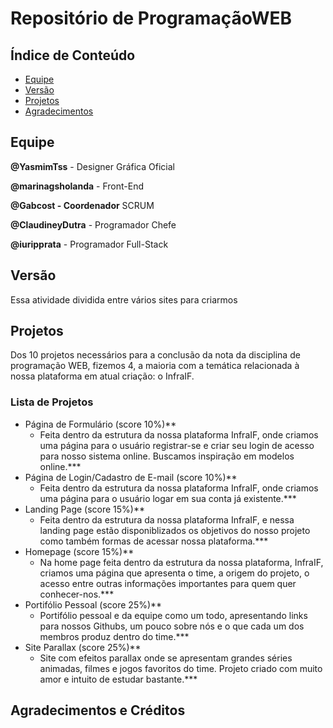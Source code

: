 # Repositório de ProgramaçãoWEB

## Índice de Conteúdo
- [Equipe](#equipe)
- [Versão](#versão)
- [Projetos](#projetos)
- [Agradecimentos](#agradecimentos--créditos)

## Equipe

**@YasmimTss** - Designer Gráfica Oficial

**@marinagsholanda** - Front-End

**@Gabcost - Coordenador** SCRUM

**@ClaudineyDutra** - Programador Chefe

**@iuripprata** - Programador Full-Stack

## Versão
Essa atividade dividida entre vários sites para criarmos

## Projetos
Dos 10 projetos necessários para a conclusão da nota da disciplina de programação WEB, fizemos 4, a maioria com a temática relacionada à nossa plataforma em atual criação: o InfraIF.
### Lista de Projetos
- Página de Formulário (score 10%)**
  - Feita dentro da estrutura da nossa plataforma InfraIF, onde criamos uma página para o usuário registrar-se e criar seu login de acesso para nosso sistema online. Buscamos inspiração em modelos online.***
- Página de Login/Cadastro de E-mail (score 10%)**
  - Feita dentro da estrutura da nossa plataforma InfraIF, onde criamos uma página para o usuário logar em sua conta já existente.***
- Landing Page (score 15%)**
  - Feita dentro da estrutura da nossa plataforma InfraIF, e nessa landing page estão disponiblizados os objetivos do nosso projeto como também formas de acessar nossa plataforma.***
- Homepage (score 15%)**
  - Na home page feita dentro da estrutura da nossa plataforma, InfraIF, criamos uma página que apresenta o time, a origem do projeto, o acesso entre outras informações importantes para quem quer conhecer-nos.***
- Portifólio Pessoal (score 25%)**
    - Portifólio pessoal e da equipe como um todo, apresentando links para nossos Githubs, um pouco sobre nós e o que cada um dos membros produz dentro do time.***
- Site Parallax (score 25%)**
  - Site com efeitos parallax onde se apresentam grandes séries animadas, filmes e jogos favoritos do time. Projeto criado com muito amor e intuito de estudar bastante.***

## Agradecimentos e Créditos